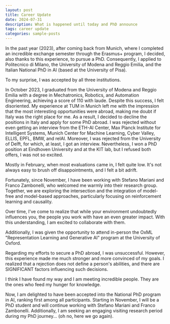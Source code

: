 ```yaml
---
layout: post
title: Career Update
date: 2024-07-31
description: What is happened until today and PhD announce
tags: career update
categories: sample-posts
---
```


In the past year (2023), after coming back from Munich, where I completed an incredible exchange semester through the
Erasmus+ program, I decided, also thanks to this experience, to pursue a PhD. Consequently, I applied to Politecnico
di Milano, the University of Modena and Reggio Emilia, and the Italian National PhD in AI (based at the University of
Pisa).

To my surprise, I was accepted by all three institutions.

In October 2023, I graduated from the University of Modena and Reggio Emilia with a degree in Mechatronics, Robotics,
and Automation Engineering, achieving a score of 110 with laude. Despite this success, I felt disoriented.
My experience at TUM in Munich left me with the impression that the most interesting opportunities were abroad,
making me doubt if Italy was the right place for me. As a result, I decided to decline the positions in Italy and apply
for some PhD abroad. I was rejected without even getting an interview from the ETH-AI Center, Max Planck Institute for
Intelligent Systems, Munich Center for Machine Learning, Cyber Valley, ELLIS, EPFL, BMW, and relAI. Moreover, I was
rejected from the University of Delft, for which, at least, I got an interview. Nevertheless, I won a PhD position at
Eindhoven University and at the KIT lab, but I refused both offers, I was not so excited.

Mostly in February, when most evaluations came in, I felt quite low. It's not always easy to brush off disappointments,
and I felt a bit adrift.

Fortunately, since November, I have been working with Stefano Mariani and Franco Zambonelli, who welcomed me warmly into
their research group. Together, we are exploring the intersection and the integration of model-free and model-based
approaches, particularly focusing on reinforcement learning and causality.

Over time, I've come to realize that while your environment undoubtedly influences you, the people you work with have
an even greater impact. With this understanding, I am excited to collaborate with them.

Additionally, I was given the opportunity to attend in-person the OxML "Representation Learning and Generative AI"
program at the University of Oxford.

Regarding my efforts to secure a PhD abroad, I was unsuccessful. However, this experience made me much stronger and
more convinced of my goals. I realized that a rejection does not define a person's abilities, and there are
SIGNIFICANT factors influencing such decisions.

I think I have found my way and I am meeting incredible people. They are the ones who feed my hunger for knowledge.

Now, I am delighted to have been accepted into the National PhD program in AI, ranking first among all participants.
Starting in November, I will be a PhD student and will continue working with Stefano Mariani and Franco Zambonelli.
Additionally, I am seeking an engaging visiting research period during my PhD journey... (oh no, here we go again).
